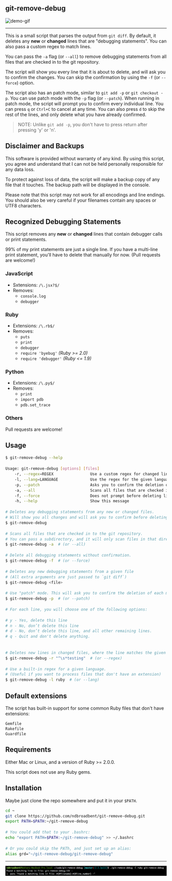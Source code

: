 ## git-remove-debug

![demo-gif](https://cloud.githubusercontent.com/assets/139536/25284863/916d0780-26e2-11e7-8669-c1c1f49b7d5c.gif)

-----------------------------------

This is a small script that parses the output from `git diff`. By default, it deletes any **new** or **changed** lines that are "debugging statements". You can also pass a custom regex to match lines.

You can pass the `-a` flag (or `--all`) to remove debugging statements from all files that are checked in to the git repository.

The script will show you every line that it is about to delete, and will ask you to confirm the changes. You can skip the confirmation by using the `-f` (or `--force`) option.

The script also has an patch mode, similar to `git add -p` or `git checkout -p`. You can use patch mode with the `-p` flag (or `--patch`). When running in patch mode, the script will prompt you to confirm every individual line. You can press `q` or `Ctrl+C` to cancel at any time. You can also press `d` to skip the rest of the lines, and only delete what you have already confirmed.

> NOTE: Unlike `git add -p`, you don't have to press return after pressing 'y' or 'n'.


## Disclaimer and Backups

This software is provided without warranty of any kind. By using this script, you agree and understand that I can not be held personally responsible for any data loss.

To protect against loss of data, the script will make a backup copy of any file that it touches. The backup path will be displayed in the console.

Please note that this script may not work for all encodings and line endings. You should also be very careful if your filenames contain any spaces or UTF8 characters.


## Recognized Debugging Statements

This script removes any **new** or **changed** lines that contain debugger calls or print statements.

99% of my print statements are just a single line. If you have a multi-line print statement, you'll have to delete that manually for now. (Pull requests are welcome!)


### JavaScript

* Sxtensions: `/\.jsx?$/`
* Removes:
  * `console.log`
  * `debugger`

### Ruby

* Extensions: `/\.rb$/`
* Removes:
  * `puts`
  * `print`
  * `debugger`
  * `require 'byebug'`    *(Ruby >= 2.0)*
  * `require 'debugger'`  *(Ruby <= 1.9)*

### Python

* Extensions: `/\.py$/`
* Removes:
  * `print`
  * `import pdb`
  * `pdb.set_trace`

### Others

Pull requests are welcome!


## Usage

```bash
$ git-remove-debug --help

Usage: git-remove-debug [options] [files]
    -r, --regex=REGEX                Use a custom regex for changed lines
    -l, --lang=LANGUAGE              Use the regex for the given language
    -p, --patch                      Asks you to confirm the deletion of each matching line
    -a, --all                        Scans all files that are checked in to the git repository
    -f, --force                      Does not prompt before deleting lines
    -h, --help                       Show this message

# Deletes any debugging statements from any new or changed files.
# Will show you all changes and will ask you to confirm before deleting.
$ git-remove-debug

# Scans all files that are checked in to the git repository.
# You can pass a subdirectory, and it will only scan files in that directory (recursively.)
$ git-remove-debug -a  # (or --all)

# Delete all debugging statements without confirmation.
$ git-remove-debug -f  # (or --force)

# Deletes any new debugging statements from a given file
# (All extra arguments are just passed to `git diff`)
$ git-remove-debug <file>

# Use "patch" mode. This will ask you to confirm the deletion of each matching line.
$ git-remove-debug -p  # (or --patch)

# For each line, you will choose one of the following options:

# y - Yes, delete this line
# n - No, don’t delete this line
# d - No, don’t delete this line, and all other remaining lines.
# q - Quit and don't delete anything.


# Deletes new lines in changed files, where the line matches the given regex
$ git-remove-debug -r "^\s*testing"  # (or --regex)

# Use a built-in regex for a given language.
# (Useful if you want to process files that don't have an extension)
$ git-remove-debug -l ruby  # (or --lang)
```


## Default extensions

The script has built-in support for some common Ruby files that don't have extensions:

```
Gemfile
Rakefile
Guardfile
```


## Requirements

Either Mac or Linux, and a version of Ruby >= 2.0.0.

This script does not use any Ruby gems.


## Installation

Maybe just clone the repo somewhere and put it in your `$PATH`.

```bash
cd ~
git clone https://github.com/ndbroadbent/git-remove-debug.git
export PATH=$PATH:~/git-remove-debug

# You could add that to your .bashrc:
echo "export PATH=$PATH:~/git-remove-debug" >> ~/.bashrc

# Or you could skip the PATh, and just set up an alias:
alias grd="~/git-remove-debug/git-remove-debug"
```


---------------------------------------------------

![Debug-ception](debug-ception.png)
